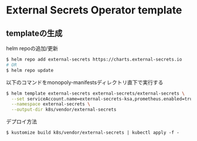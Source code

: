 # External Secrets Operator template

## templateの生成

helm repoの追加/更新

```sh
$ helm repo add external-secrets https://charts.external-secrets.io
# OR
$ helm repo update
```

以下のコマンドをmonopoly-manifestsディレクトリ直下で実行する

```sh
$ helm template external-secrets external-secrets/external-secrets \
  --set serviceAccount.name=external-secrets-ksa,prometheus.enabled=true \
  --namespace external-secrets \
  --output-dir k8s/vendor/external-secrets
```

デプロイ方法
```
$ kustomize build k8s/vendor/external-secrets | kubectl apply -f -
```
